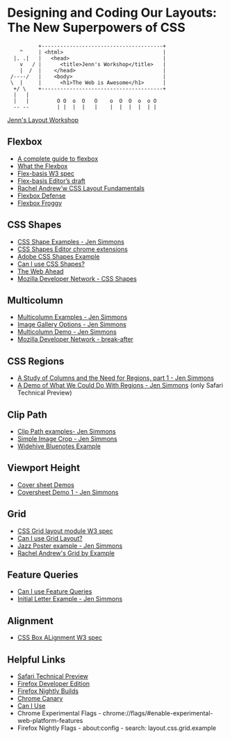 # Designing and Coding Our Layouts: The New Superpowers of CSS

```
          +---------------------------------------+
    ^     | <html>                                |
  |. .|   |   <head>                              |
    v   / |      <title>Jenn's Workshop</title>   |
    |  /  |    </head>                            |
 /----/   |    <body>                             |
 \  |     |      <h1>The Web is Awesome</h1>      |
  +/ \    +---------------------------------------+
  |   |         
  |   |         O O  o  O   O    o  O  O  o  o O
  -- --         | |  |  |   |    |  |  |  |  | |
```

[Jenn's Layout Workshop](http://labs.jensimmons.com/workshop)

## Flexbox

- [A complete guide to flexbox](https://css-tricks.com/snippets/css/a-guide-to-flexbox/)
- [What the Flexbox](http://flexbox.io)
- [Flex-basis W3 spec](http://www.w3.org/TR/css-flexbox-1/#flex-basis-property)
- [Flex-basis Editor’s draft](http://drafts.csswg.org/css-flexbox)
- [Rachel Andrew’w CSS Layout Fundamentals](https://thecssworkshop.com/courses)
- [Flexbox Defense](http://flexboxdefense.com)
- [Flexbox Froggy](http://flexboxfroggy.com)

## CSS Shapes

- [CSS Shape Examples - Jen Simmons](http://labs.jensimmons.com/#shapes)
- [CSS Shapes Editor chrome extensions](https://chrome.google.com/webstore/detail/css-shapes-editor/nenndldnbcncjmeacmnondmkkfedmgmp?hl=en-US)
- [Adobe CSS Shapes Example](http://codepen.io/adobe/pen/KfzId)
- [Can I use CSS Shapes?](http://caniuse.com/#search=CSS%20shapes)
- [The Web Ahead](thewebahead.net/guest/john-allsopp)
- [Mozilla Developer Network - CSS Shapes](https://developer.mozilla.org/en-US/docs/Web/CSS/CSS_Shapes)

## Multicolumn

- [Multicolumn Examples - Jen Simmons](http://labs.jensimmons.com/#multicolumn)
- [Image Gallery Options - Jen Simmons](http://labs.jensimmons.com/examples/image-gallery-multicolumn.html)
- [Multicolumn Demo - Jen Simmons](http://labs.jensimmons.com/examples/multicolumn-3.html)
- [Mozilla Developer Network - break-after](https://developer.mozilla.org/en-US/docs/Web/CSS/break-after)

## CSS Regions

- [A Study of Columns and the Need for Regions, part 1 - Jen Simmons](http://labs.jensimmons.com/#regions1)
- [A Demo of What We Could Do With Regions - Jen Simmons](http://labs.jensimmons.com/examples/regions-1i.html) (only Safari Technical Preview)

## Clip Path

- [Clip Path examples- Jen Simmons](http://labs.jensimmons.com/#clippath)
- [Simple Image Crop - Jen Simmons](http://labs.jensimmons.com/examples/clip-path.html)
- [Widehive Bluenotes Example](http://Widehive.com/artists)

## Viewport Height

- [Cover sheet Demos](http://labs.jensimmons.com/#coversheet)
- [Coversheet Demo 1 - Jen Simmons](http://labs.jensimmons.com/examples/coversheet-1.html)

## Grid

- [CSS Grid layout module W3 spec](https://drafts.csswg.org/css-grid/)
- [Can I use Grid Layout?](http://caniuse.com/#search=CSS%20grid)
- [Jazz Poster example - Jen Simmons](http://labs.jensimmons.com/examples/grid-content-1.html)
- [Rachel Andrew's Grid by Example](http://gridbyexample.com/)

## Feature Queries

- [Can I use Feature Queries](http://caniuse.com/#feat=css-featurequeries)
- [Initial Letter Example - Jen Simmons](http://labs.jensimmons.com/examples/initial-letter.html)

## Alignment

- [CSS Box ALignment W3 spec](http://drafts.csswg.org/css-align)

## Helpful Links

- [Safari Technical Preview](https://developer.apple.com/safari/technology-preview/)
- [Firefox Developer Edition](https://www.mozilla.org/en-US/firefox/developer/)
- [Firefox Nightly Builds](https://nightly.mozilla.org/)
- [Chrome Canary](https://www.google.com/chrome/browser/canary.html)
- [Can I Use](http://caniuse.com)
- Chrome Experimental Flags - chrome://flags/#enable-experimental-web-platform-features
- Firefox Nightly Flags - about:config - search: layout.css.grid.example
